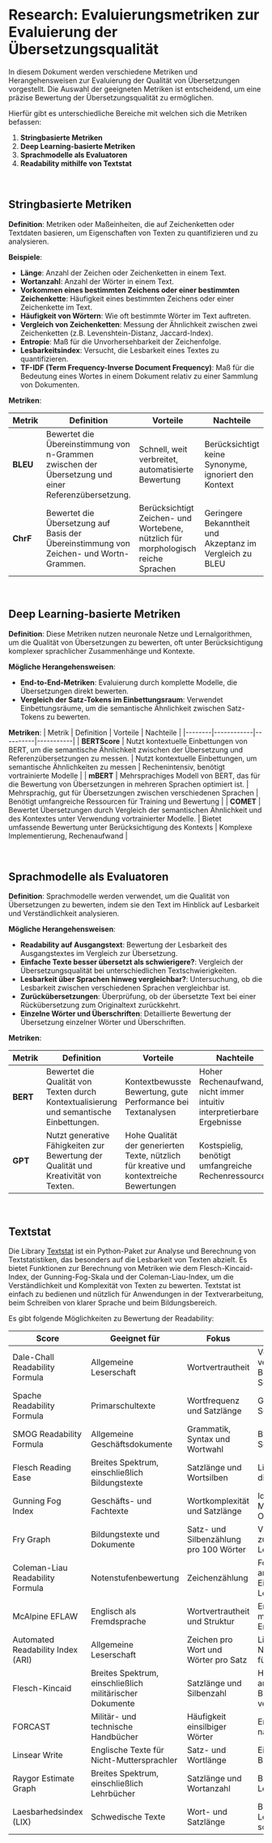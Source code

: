 # Research: Evaluierungsmetriken zur Evaluierung der Übersetzungsqualität

In diesem Dokument werden verschiedene Metriken und Herangehensweisen zur Evaluierung der Qualität von Übersetzungen vorgestellt. Die Auswahl der geeigneten Metriken ist entscheidend, um eine präzise Bewertung der Übersetzungsqualität zu ermöglichen.

Hierfür gibt es unterschiedliche Bereiche mit welchen sich die Metriken befassen:

1. **Stringbasierte Metriken**
2. **Deep Learning-basierte Metriken**
3. **Sprachmodelle als Evaluatoren**
4. **Readability mithilfe von Textstat**

<br/>

## Stringbasierte Metriken
**Definition**: Metriken oder Maßeinheiten, die auf Zeichenketten oder Textdaten basieren, um Eigenschaften von Texten zu quantifizieren und zu analysieren.

**Beispiele**:
- **Länge**: Anzahl der Zeichen oder Zeichenketten in einem Text.
- **Wortanzahl**: Anzahl der Wörter in einem Text.
- **Vorkommen eines bestimmten Zeichens oder einer bestimmten Zeichenkette**: Häufigkeit eines bestimmten Zeichens oder einer Zeichenkette im Text.
- **Häufigkeit von Wörtern**: Wie oft bestimmte Wörter im Text auftreten.
- **Vergleich von Zeichenketten**: Messung der Ähnlichkeit zwischen zwei Zeichenketten (z.B. Levenshtein-Distanz, Jaccard-Index).
- **Entropie**: Maß für die Unvorhersehbarkeit der Zeichenfolge.
- **Lesbarkeitsindex**: Versucht, die Lesbarkeit eines Textes zu quantifizieren.
- **TF-IDF (Term Frequency-Inverse Document Frequency)**: Maß für die Bedeutung eines Wortes in einem Dokument relativ zu einer Sammlung von Dokumenten.

**Metriken**:

| Metrik | Definition | Vorteile | Nachteile |
|--------|------------|----------|-----------|
| **BLEU** | Bewertet die Übereinstimmung von n-Grammen zwischen der Übersetzung und einer Referenzübersetzung. | Schnell, weit verbreitet, automatisierte Bewertung | Berücksichtigt keine Synonyme, ignoriert den Kontext |
| **ChrF** | Bewertet die Übersetzung auf Basis der Übereinstimmung von Zeichen- und Wortn-Grammen. | Berücksichtigt Zeichen- und Wortebene, nützlich für morphologisch reiche Sprachen | Geringere Bekanntheit und Akzeptanz im Vergleich zu BLEU |

<br/>

## Deep Learning-basierte Metriken

**Definition**: Diese Metriken nutzen neuronale Netze und Lernalgorithmen, um die Qualität von Übersetzungen zu bewerten, oft unter Berücksichtigung komplexer sprachlicher Zusammenhänge und Kontexte.

**Mögliche Herangehensweisen**:
- **End-to-End-Metriken**: Evaluierung durch komplette Modelle, die Übersetzungen direkt bewerten.
- **Vergleich der Satz-Tokens im Einbettungsraum**: Verwendet Einbettungsräume, um die semantische Ähnlichkeit zwischen Satz-Tokens zu bewerten.

**Metriken**:
| Metrik | Definition | Vorteile | Nachteile |
|--------|------------|----------|-----------|
| **BERTScore** | Nutzt kontextuelle Einbettungen von BERT, um die semantische Ähnlichkeit zwischen der Übersetzung und Referenzübersetzungen zu messen. | Nutzt kontextuelle Einbettungen, um semantische Ähnlichkeiten zu messen | Rechenintensiv, benötigt vortrainierte Modelle |
| **mBERT** | Mehrsprachiges Modell von BERT, das für die Bewertung von Übersetzungen in mehreren Sprachen optimiert ist. | Mehrsprachig, gut für Übersetzungen zwischen verschiedenen Sprachen | Benötigt umfangreiche Ressourcen für Training und Bewertung |
| **COMET** | Bewertet Übersetzungen durch Vergleich der semantischen Ähnlichkeit und des Kontextes unter Verwendung vortrainierter Modelle. | Bietet umfassende Bewertung unter Berücksichtigung des Kontexts | Komplexe Implementierung, Rechenaufwand |

<br/>

## Sprachmodelle als Evaluatoren

**Definition**: Sprachmodelle werden verwendet, um die Qualität von Übersetzungen zu bewerten, indem sie den Text im Hinblick auf Lesbarkeit und Verständlichkeit analysieren.

**Mögliche Herangehensweisen**:
- **Readability auf Ausgangstext**: Bewertung der Lesbarkeit des Ausgangstextes im Vergleich zur Übersetzung.
- **Einfache Texte besser übersetzt als schwierigere?**: Vergleich der Übersetzungsqualität bei unterschiedlichen Textschwierigkeiten.
- **Lesbarkeit über Sprachen hinweg vergleichbar?**: Untersuchung, ob die Lesbarkeit zwischen verschiedenen Sprachen vergleichbar ist.
- **Zurückübersetzungen**: Überprüfung, ob der übersetzte Text bei einer Rückübersetzung zum Originaltext zurückkehrt.
- **Einzelne Wörter und Überschriften**: Detaillierte Bewertung der Übersetzung einzelner Wörter und Überschriften.

**Metriken**:


| Metrik | Definition | Vorteile | Nachteile |
|--------|------------|----------|-----------|
| **BERT** | Bewertet die Qualität von Texten durch Kontextualisierung und semantische Einbettungen. | Kontextbewusste Bewertung, gute Performance bei Textanalysen | Hoher Rechenaufwand, nicht immer intuitiv interpretierbare Ergebnisse |
| **GPT** | Nutzt generative Fähigkeiten zur Bewertung der Qualität und Kreativität von Texten. | Hohe Qualität der generierten Texte, nützlich für kreative und kontextreiche Bewertungen | Kostspielig, benötigt umfangreiche Rechenressourcen |

<br/>

## Textstat

Die Library <a href="https://pypi.org/project/textstat/">Textstat</a> ist ein Python-Paket zur Analyse und Berechnung von Textstatistiken, das besonders auf die Lesbarkeit von Texten abzielt. Es bietet Funktionen zur Berechnung von Metriken wie dem Flesch-Kincaid-Index, der Gunning-Fog-Skala und der Coleman-Liau-Index, um die Verständlichkeit und Komplexität von Texten zu bewerten. Textstat ist einfach zu bedienen und nützlich für Anwendungen in der Textverarbeitung, beim Schreiben von klarer Sprache und beim Bildungsbereich.

Es gibt folgende Möglichkeiten zu Bewertung der Readability:


| Score                            | Geeignet für                          | Fokus                              | Herangehensweise                                                         |
|----------------------------------|---------------------------------------|------------------------------------|--------------------------------------------------------------------------|
| Dale-Chall Readability Formula   | Allgemeine Leserschaft                | Wortvertrautheit                   | Verwendet eine Liste vertrauter Wörter zur Bewertung der Schwierigkeit   |
| Spache Readability Formula       | Primarschultexte                      | Wortfrequenz und Satzlänge         | Gut für niedrigere Schulstufen geeignet                                  |
| SMOG Readability Formula         | Allgemeine Geschäftsdokumente         | Grammatik, Syntax und Wortwahl     | Bezieht grammatische Schwierigkeit ein                                   |
| Flesch Reading Ease              | Breites Spektrum, einschließlich Bildungstexte | Satzlänge und Wortsilben  | Liefert einen Wert, der die Lesbarkeit angibt                            |
| Gunning Fog Index                | Geschäfts- und Fachtexte              | Wortkomplexität und Satzlänge      | Ideal zur Analyse von Materialien der Oberstufe                          |
| Fry Graph                        | Bildungstexte und Dokumente           | Satz- und Silbenzählung pro 100 Wörter | Visuelles Werkzeug zur Bewertung der Lesbarkeit                      |
| Coleman-Liau Readability Formula | Notenstufenbewertung                  | Zeichenzählung                     | Fokussiert auf Zeichen anstelle von Silben zur Einschätzung der Lesbarkeit |
| McAlpine EFLAW                   | Englisch als Fremdsprache             | Wortvertrautheit und Struktur      | Entwickelt für nicht-muttersprachliche Englischlerner                    |
| Automated Readability Index (ARI)| Allgemeine Leserschaft                | Zeichen pro Wort und Wörter pro Satz | Liefert eine Notenstufenbewertung für Lesbarkeit                       |
| Flesch-Kincaid                   | Breites Spektrum, einschließlich militärischer Dokumente | Satzlänge und Silbenzahl   | Häufig im US-amerikanischen Bildungssystem verwendet          |
| FORCAST                          | Militär- und technische Handbücher    | Häufigkeit einsilbiger Wörter      | Entwickelt für nicht-narrative Materialien                               |
| Linsear Write                    | Englische Texte für Nicht-Muttersprachler | Satz- und Wortlänge            | Einfaches Berechnungsverfahren                                           |
| Raygor Estimate Graph            | Breites Spektrum, einschließlich Lehrbücher | Satzlänge und Wortanzahl     | Bietet eine visuelle Lesbarkeitsschätzung                                |
| Laesbarhedsindex (LIX)           | Schwedische Texte                     | Wort- und Satzlänge                | Berechnet die Lesbarkeit für schwedische Texte                           |
